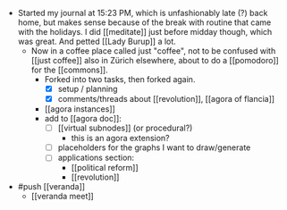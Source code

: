 - Started my journal at 15:23 PM, which is unfashionably late (?) back home, but makes sense because of the break with routine that came with the holidays. I did [[meditate]] just before midday though, which was great. And petted [[Lady Burup]] a lot.
  - Now in a coffee place called just "coffee", not to be confused with [[just coffee]] also in Zürich elsewhere, about to do a [[pomodoro]] for the [[commons]].
    - Forked into two tasks, then forked again.
      - [x] setup / planning
      - [x] comments/threads about [[revolution]], [[agora of flancia]]
    - [[agora instances]]
    - add to [[agora doc]]:
      - [ ] [[virtual subnodes]] (or procedural?)
        - this is an agora extension?
      - [ ] placeholders for the graphs I want to draw/generate
      - [ ] applications section:
        - [[political reform]]
        - [[revolution]]
- #push [[veranda]]
  - [[veranda meet]] 
